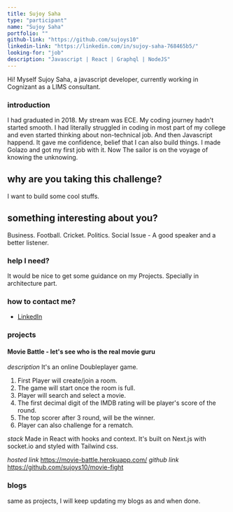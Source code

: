 ```yaml
---
title: Sujoy Saha
type: "participant"
name: "Sujoy Saha"
portfolio: ""
github-link: "https://github.com/sujoys10"
linkedin-link: "https://linkedin.com/in/sujoy-saha-768465b5/"
looking-for: "job"
description: "Javascript | React | Graphql | NodeJS"
---
```


Hi! Myself Sujoy Saha, a javascript developer, currently working in Cognizant as a LIMS consultant.

### introduction

I had graduated in 2018. My stream was ECE. 
My coding journey hadn't started smooth. I had literally struggled in coding in most part of my college and even started thinking about non-technical job.
And then Javascript happend. It gave me confidence, belief that I can also build things. I made Golazo and
got my first job with it. Now The sailor is on the voyage of knowing the unknowing.

## why are you taking this challenge?

I want to build some cool stuffs.

## something interesting about you?

Business. Football. Cricket. Politics. Social Issue - A good speaker and a better listener.

### help I need?

It would be nice to get some guidance on my Projects. Specially in architecture part.

### how to contact me?

- [LinkedIn](https://linkedin.com/in/sujoy-saha-768465b5/)

### projects

#### Movie Battle - let's see who is the real movie guru

_description_
It's an online Doubleplayer game. 
1. First Player will create/join a room.  
2. The game will start once the room is full.
3. Player will search and select a movie.
4. The first decimal digit of the IMDB rating will be player's score of the round.
5. The top scorer after 3 round, will be the winner.
6. Player can also challenge for a rematch.

_stack_ Made in React with hooks and context. It's built on Next.js with socket.io and styled with Tailwind css.


_hosted link_ https://movie-battle.herokuapp.com/
_github link_ https://github.com/sujoys10/movie-fight

### blogs

same as projects, I will keep updating my blogs as and when done.


